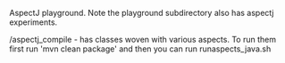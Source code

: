 AspectJ playground.  Note the playground subdirectory also has aspectj experiments.

/aspectj_compile - has classes woven with various aspects. To run them first run 'mvn clean package' and then you can run runaspects_java.sh

